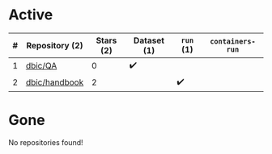 # Active
| # | Repository (2) | Stars (2) | Dataset (1) | `run` (1) | `containers-run` |
| --- | --- | --- | --- | --- | --- |
| 1 | [dbic/QA](https://github.com/dbic/QA) | 0 | :heavy_check_mark: |  |  |
| 2 | [dbic/handbook](https://github.com/dbic/handbook) | 2 |  | :heavy_check_mark: |  |

# Gone
No repositories found!
